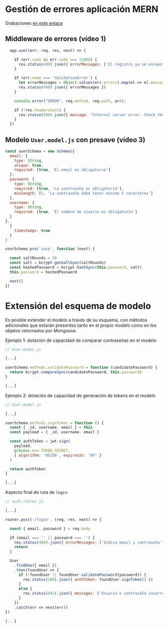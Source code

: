 # Gestión de errores aplicación MERN
Grabaciones [en este enlace](https://drive.google.com/drive/folders/1vhkkaiN6eKrAIruHqzFkVRjE74xZvIwM?usp=sharing)


## Middleware de errores (vídeo 1)
````javascript
  app.use((err, req, res, next) => {

    if (err.code && err.code === 11000) {
      res.status(409).json({ errorMessages: ['El registro ya se encuentra presente en la base de datos'] })
    }

    if (err.name === 'ValidationError') {
      let errorMessages = Object.values(err.errors).map(el => el.message)
      res.status(400).json({ errorMessages })
    }

    console.error("ERROR", req.method, req.path, err);

    if (!res.headersSent) {
      res.status(500).json({ message: "Internal server error. Check the server console" })
    }
  })
````

## Modelo `User.model.js` con presave (vídeo 3)
````javascript
const userSchema = new Schema({
  email: {
    type: String,
    unique: true,
    required: [true, 'El email es obligatorio']
  },
  password: {
    type: String,
    required: [true, 'La contraseña es obligatoria'],
    minlength: [5, 'La contraseña debe tener mínimo 5 caracteres']
  },
  username: {
    type: String,
    required: [true, 'El nombre de usuario es obligatorio']
  }
},
  {
    timestamps: true
  }
)

userSchema.pre('save', function (next) {

  const saltRounds = 10
  const salt = bcrypt.genSaltSync(saltRounds)
  const hashedPassword = bcrypt.hashSync(this.password, salt)
  this.password = hashedPassword

  next()
})
````


# Extensión del esquema de modelo

Es posible extender el modelo a través de su esquema, con métodos adicionales que estarán presentes tanto en el propio modelo como en los objetos retornados por Mongoose.

Ejemplo 1: dotación de capacidad de comparar contraseñas en el modelo

````javascript
// User.model.js

[...]

userSchema.methods.validatePassword = function (candidatePassword) {
  return bcrypt.compareSync(candidatePassword, this.password)
}

[...]
````

Ejemplo 2: dotación de capacidad de generación de tokens en el modelo

````javascript
// User.model.js

[...]

userSchema.methods.signToken = function () {
  const { _id, username, email } = this
  const payload = { _id, username, email }

  const authToken = jwt.sign(
    payload,
    process.env.TOKEN_SECRET,
    { algorithm: 'HS256', expiresIn: "6h" }
  )

  return authToken
}

[...]
````


Aspecto final de ruta de `login`:

````javascript
// auth.routes.js

[...]

router.post('/login', (req, res, next) => {

  const { email, password } = req.body

  if (email === '' || password === '') {
    res.status(400).json({ errorMessages: ['Indica email y contraseña'] })
    return
  }

  User
    .findOne({ email })
    .then(foundUser => {
      if (!foundUser || foundUser.validatePassword(password)) {
        res.status(200).json({ authToken: foundUser.signToken() })
      }
      else {
        res.status(401).json({ messages: ['Usuario o contraseña incorrectos'] })
      }
    })
    .catch(err => next(err))
})

[...]
